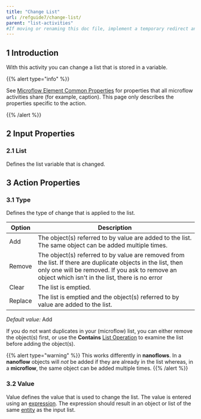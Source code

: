 ```yaml
---
title: "Change List"
url: /refguide7/change-list/
parent: "list-activities"
#If moving or renaming this doc file, implement a temporary redirect and let the respective team know they should update the URL in the product. See Mapping to Products for more details.
---
```


## 1 Introduction

With this activity you can change a list that is stored in a variable.

{{% alert type="info" %}}

See [Microflow Element Common Properties](/refguide/microflow-element-common-properties/) for properties that all microflow activities share (for example, caption). This page only describes the properties specific to the action.

{{% /alert %}}

## 2 Input Properties

### 2.1 List

Defines the list variable that is changed.

## 3 Action Properties

### 3.1 Type

Defines the type of change that is applied to the list.

| Option | Description |
| --- | --- |
| Add | The object(s) referred to by value are added to the list. The same object can be added multiple times. |
| Remove | The object(s) referred to by value are removed from the list. If there are duplicate objects in the list, then only one will be removed. If you ask to remove an object which isn't in the list, there is no error |
| Clear | The list is emptied. |
| Replace | The list is emptied and the object(s) referred to by value are added to the list. |

_Default value:_ Add

If you do not want duplicates in your (microflow) list, you can either remove the object(s) first, or use the **Contains** [List Operation](/refguide/list-operation/) to examine the list before adding the object(s).

{{% alert type="warning" %}}
This works differently in **nanoflows**. In a **nanoflow** objects will *not* be added if they are already in the list whereas, in a **microflow**, the same object can be added multiple times.
{{% /alert %}}

### 3.2 Value

Value defines the value that is used to change the list. The value is entered using an [expression](/refguide/expressions/). The expression should result in an object or list of the same [entity](/refguide/entities/) as the input list.

